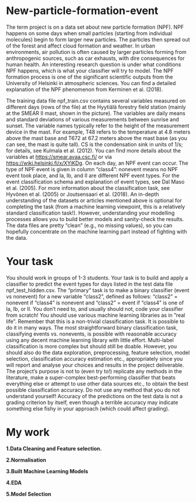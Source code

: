 # New-particle-formation-event
The term project is on a data set about new particle formation (NPF). NPF happens on some days when small particles (starting from individual molecules) begin to form larger new particles. The particles then spread out of the forest and affect cloud formation and weather. In urban environments, air pollution is often caused by larger particles forming from anthropogenic sources, such as car exhausts, with dire consequences for human health. An interesting research question is under what conditions NPF happens, which is what your classifier will try to model. The NPF formation process is one of the significant scientific outputs from the University of Helsinki in atmospheric sciences. You can find a detailed explanation of the NPF phenomenon from Kerminen et al. (2018).

The training data file npf_train.csv contains several variables measured on different days (rows of the file) at the Hyytiälä forestry field station (mainly at the SMEAR II mast, shown in the picture). The variables are daily means and standard deviations of various measurements between sunrise and sunset. The variable names typically refer to the height of the measurement device in the mast. For example, T48 refers to the temperature at 4.8 meters above the mast base and T672 at 67.2 meters above the mast base (as you can see, the mast is quite tall). CS is the condensation sink in units of 1/s; for details, see Kulmala et al. (2012). You can find more details about the variables at https://smear.avaa.csc.fi/ or via https://wiki.helsinki.fi/x/XYiKDg.
On each day, an NPF event can occur. The type of NPF event is given in column “class4”: nonevent means no NPF event took place, and Ia, Ib, and II are different NPF event types. For the event classification schema and explanation of event types, see Dal Maso et al. (2005). For more information about the classification task, see Hyvönen et al. (2005) or Joutsensaari et al. (2018).
An in-depth understanding of the datasets or articles mentioned above is optional for completing the task (from a machine learning viewpoint, this is a relatively standard classification task!). However, understanding your modelling processes allows you to build better models and sanity-check the results.
The data files are pretty “clean” (e.g., no missing values), so you can hopefully concentrate on the machine learning part instead of fighting with the data.

# Your task

You should work in groups of 1-3 students.
Your task is to build and apply a classifier to predict the event types for days listed in the test data file npf_test_hidden.csv. The “primary” task is to make a binary classifier (event vs nonevent) for a new variable “class2”, defined as follows: “class2” = nonevent if “class4” is nonevent and “class2” = event if “class4” is one of Ia, Ib, or II. You don’t need to, and usually should not, code your classifier from scratch! You should use various machine learning libraries as in ”real life”.
Remember that this is a non-trivial classification task. It is possible to do it in many ways. The most straightforward binary classification task, classifying events vs. nonevents, is possible with reasonable accuracy using any decent machine learning library with little effort. Multi-label classification is more complex but should still be doable. However, you should also do the data exploration, preprocessing, feature selection, model selection, classification accuracy estimation etc., appropriately since you will report and analyse your choices and results in the project deliverable.
The project’s purpose is not to (even try to!) replicate any methods in the literature, make a super-complex best-performing classifier that beats everything else or attempt to use other data sources etc., to obtain the best possible classification accuracy. Do not use any method that you do not understand yourself! Accuracy of the predictions on the test data is not a grading criterion by itself, even though a terrible accuracy may indicate something else fishy in your approach (which could affect grading).

# My work

**1.Data Cleaning and Feature selection.**

**2.Normalisation**

**3.Built Machine Learning Models**

**4.EDA**

**5.Model Selection**
